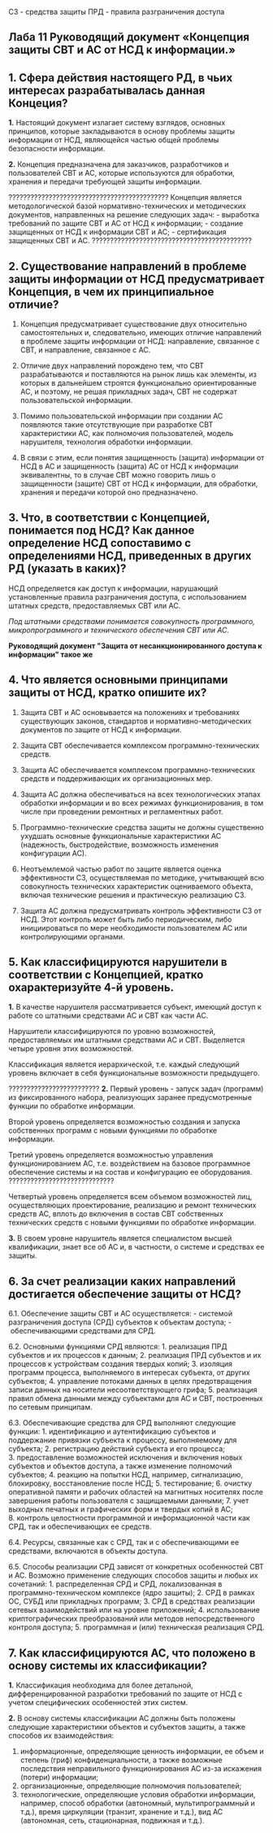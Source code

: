 

СЗ - средства защиты
ПРД - правила разграничения доступа
## Лаба 11 Руководящий документ «Концепция защиты СВТ и АС от НСД к информации.»
## 1. Сфера действия настоящего РД, в чьих интересах разрабатывалась данная Концеция?

**1.** Настоящий документ излагает систему взглядов, основных принципов, которые закладываются в основу проблемы защиты информации от НСД, являющейся частью общей проблемы безопасности информации.

**2.** Концепция предназначена для заказчиков, разработчиков и пользователей СВТ и АС, которые используются для обработки, хранения и передачи требующей защиты информации.

????????????????????????????????????????????
Концепция является методологической базой нормативно-технических и методических документов, направленных на решение следующих задач:
- выработка требований по защите СВТ и АС от НСД к информации;
- создание защищенных от НСД к информации СВТ и АС;
- сертификация защищенных СВТ и АС.
????????????????????????????????????????????

## 2. Существование направлений в проблеме защиты информации от НСД предусматривает Концепция, в чем их принципиальное отличие?

1. Концепция предусматривает существование двух относительно самостоятельных и, следовательно, имеющих отличие направлений в проблеме защиты информации от НСД: направление, связанное с СВТ, и направление, связанное с АС.

2. Отличие двух направлений порождено тем, что СВТ разрабатываются и поставляются на рынок лишь как элементы, из которых в дальнейшем строятся функционально ориентированные АС, и поэтому, не решая прикладных задач, СВТ не содержат пользовательской информации.

3. Помимо пользовательской информации при создании АС появляются такие отсутствующие при разработке СВТ характеристики АС, как полномочия пользователей, модель нарушителя, технология обработки информации.

4. В связи с этим, если понятия защищенность (защита) информации от НСД в АС и защищенность (защита) АС от НСД к информации эквивалентны, то в случае СВТ можно говорить лишь о защищенности (защите) СВТ от НСД к информации, для обработки, хранения и передачи которой оно предназначено.

## 3. Что, в соответствии с Концепцией, понимается под НСД? Как данное определение НСД сопоставимо с определениями НСД, приведенных в других РД (указать в каких)?

НСД определяется как доступ к информации, нарушающий установленные правила разграничения доступа, с использованием штатных средств, предоставляемых СВТ или АС.

_Под штатными средствами понимается совокупность программного, микропрограммного и технического обеспечения СВТ или АС._

**Руководящий документ "Защита от несанкционированного доступа к информации" такое же**

## 4. Что является основными принципами защиты от НСД, кратко опишите их?

1. Защита СВТ и АС основывается на положениях и требованиях существующих законов, стандартов и нормативно-методических документов по защите от НСД к информации.
   
2. Защита СВТ обеспечивается комплексом программно-технических средств.
   
3. Защита АС обеспечивается комплексом программно-технических средств и поддерживающих их организационных мер.
   
4. Защита АС должна обеспечиваться на всех технологических этапах обработки информации и во всех режимах функционирования, в том числе при проведении ремонтных и регламентных работ.
   
5. Программно-технические средства защиты не должны существенно ухудшать основные функциональные характеристики АС (надежность, быстродействие, возможность изменения конфигурации АС).
   
6. Неотъемлемой частью работ по защите является оценка эффективности СЗ, осуществляемая по методике, учитывающей всю совокупность технических характеристик оцениваемого объекта, включая технические решения и практическую реализацию СЗ.
   
7. Защита АС должна предусматривать контроль эффективности СЗ от НСД. Этот контроль может быть либо периодическим, либо инициироваться по мере необходимости пользователем АС или контролирующими органами.

## 5. Как классифицируются нарушители в соответствии с Концепцией, кратко охарактеризуйте 4-й уровень.

**1.** В качестве нарушителя рассматривается субъект, имеющий доступ к работе со штатными средствами АС и СВТ как части АС.

Нарушители классифицируются по уровню возможностей, предоставляемых им штатными средствами АС и СВТ. Выделяется четыре уровня этих возможностей.

Классификация является иерархической, т.е. каждый следующий уровень включает в себя функциональные возможности предыдущего.

?????????????????????????
**2.** Первый уровень - запуск задач (программ) из фиксированного набора, реализующих заранее предусмотренные функции по обработке информации.

Второй уровень определяется возможностью создания и запуска собственных программ с новыми функциями по обработке информации.

Третий уровень определяется возможностью управления функционированием АС, т.е. воздействием на базовое программное обеспечение системы и на состав и конфигурацию ее оборудования.
?????????????????????????????


Четвертый уровень определяется всем объемом возможностей лиц, осуществляющих проектирование, реализацию и ремонт технических средств АС, вплоть до включения в состав СВТ собственных технических средств с новыми функциями по обработке информации.

**3.** В своем уровне нарушитель является специалистом высшей квалификации, знает все об АС и, в частности, о системе и средствах ее защиты.

## 6. За счет реализации каких направлений достигается обеспечение защиты от НСД?

6.1. Обеспечение защиты СВТ и АС осуществляется:
- системой разграничения доступа (СРД) субъектов к объектам доступа;
- обеспечивающими средствами для СРД.

6.2. Основными функциями СРД являются:
1. реализация ПРД субъектов и их процессов к данным;
2. реализация ПРД субъектов и их процессов к устройствам создания твердых копий;
3. изоляция программ процесса, выполняемого в интересах субъекта, от других субъектов;
4. управление потоками данных в целях предотвращения записи данных на носители несоответствующего грифа;
5. реализация правил обмена данными между субъектами для АС и СВТ, построенных по сетевым принципам.

6.3. Обеспечивающие средства для СРД выполняют следующие функции:
1. идентификацию и аутентификацию субъектов и поддержание привязки субъекта к процессу, выполняемому для субъекта;
2. регистрацию действий субъекта и его процесса;
3. предоставление возможностей исключения и включения новых субъектов и объектов доступа, а также изменение полномочий субъектов;
4. реакцию на попытки НСД, например, сигнализацию, блокировку, восстановление после НСД;
5. тестирование;
6. очистку оперативной памяти и рабочих областей на магнитных носителях после завершения работы пользователя с защищаемыми данными;
7. учет выходных печатных и графических форм и твердых копий в АС;
8. контроль целостности программной и информационной части как СРД, так и обеспечивающих ее средств.

6.4. Ресурсы, связанные как с СРД, так и с обеспечивающими ее средствами, включаются в объекты доступа.

6.5. Способы реализации СРД зависят от конкретных особенностей СВТ и АС. Возможно применение следующих способов защиты и любых их сочетаний:
1. распределенная СРД и СРД, локализованная в программно-техническом комплексе (ядро защиты);
2. СРД в рамках ОС, СУБД или прикладных программ;
3. СРД в средствах реализации сетевых взаимодействий или на уровне приложений;
4. использование криптографических преобразований или методов непосредственного контроля доступа;
5. программная и (или) техническая реализация СРД.

## 7. Как классифицируются АС, что положено в основу системы их классификации?

**1.** Классификация необходима для более детальной, дифференцированной разработки требований по защите от НСД с учетом специфических особенностей этих систем.

**2.** В основу системы классификации АС должны быть положены следующие характеристики объектов и субъектов защиты, а также способов их взаимодействия:
1. информационные, определяющие ценность информации, ее объем и степень (гриф) конфиденциальности, а также возможные последствия неправильного функционирования АС из-за искажения (потери) информации;
2. организационные, определяющие полномочия пользователей;
3. технологические, определяющие условия обработки информации, например, способ обработки (автономный, мультипрограммный и т.д.), время циркуляции (транзит, хранение и т.д.), вид АС (автономная, сеть, стационарная, подвижная и т.д.).